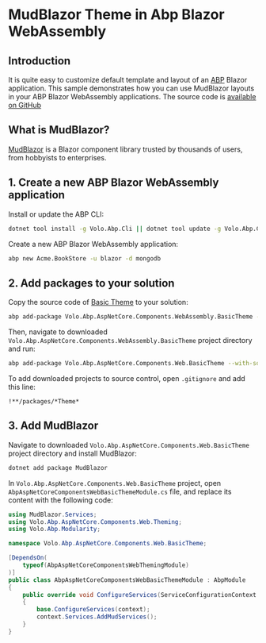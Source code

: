 # MudBlazor Theme in Abp Blazor WebAssembly

## Introduction
It is quite easy to customize default template and layout of an [ABP](https://abp.io/) Blazor application. This sample demonstrates how you can use MudBlazor layouts in your ABP Blazor WebAssembly applications. The source code is [available on GitHub](https://github.com/yellow-dragon-cloud/AbpMudBlazor/edit/main/README.md)


## What is MudBlazor?
[MudBlazor](https://www.mudblazor.com/) is a Blazor component library trusted by thousands of users, from hobbyists to enterprises.


## 1. Create a new ABP Blazor WebAssembly application

Install or update the ABP CLI:

```bash
dotnet tool install -g Volo.Abp.Cli || dotnet tool update -g Volo.Abp.Cli
```

Create a new ABP Blazor WebAssembly application:

```bash
abp new Acme.BookStore -u blazor -d mongodb
```


## 2. Add packages to your solution

Copy the source code of [Basic Theme](https://docs.abp.io/en/abp/latest/UI/Blazor/Basic-Theme) to your solution:

```bash
abp add-package Volo.Abp.AspNetCore.Components.WebAssembly.BasicTheme --with-source-code --add-to-solution-file
```

Then, navigate to downloaded `Volo.Abp.AspNetCore.Components.WebAssembly.BasicTheme` project directory and run:

```bash
abp add-package Volo.Abp.AspNetCore.Components.Web.BasicTheme --with-source-code --add-to-solution-file
```

To add downloaded projects to source control, open `.gitignore` and add this line:

```gitignore
!**/packages/*Theme*
```


## 3. Add MudBlazor

Navigate to downloaded `Volo.Abp.AspNetCore.Components.Web.BasicTheme` project directory and install MudBlazor:

```bash
dotnet add package MudBlazor
```

In `Volo.Abp.AspNetCore.Components.Web.BasicTheme` project, open `AbpAspNetCoreComponentsWebBasicThemeModule.cs` file, and replace its content with the following code:

```csharp
using MudBlazor.Services;
using Volo.Abp.AspNetCore.Components.Web.Theming;
using Volo.Abp.Modularity;

namespace Volo.Abp.AspNetCore.Components.Web.BasicTheme;

[DependsOn(
    typeof(AbpAspNetCoreComponentsWebThemingModule)
)]
public class AbpAspNetCoreComponentsWebBasicThemeModule : AbpModule
{
    public override void ConfigureServices(ServiceConfigurationContext context)
    {
        base.ConfigureServices(context);
        context.Services.AddMudServices();
    }
}
```
